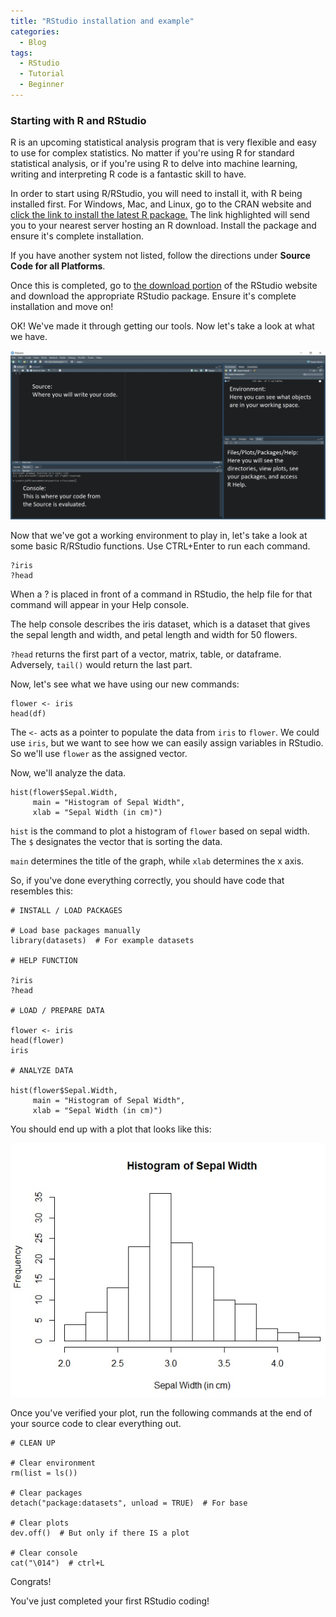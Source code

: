 ```yaml
---
title: "RStudio installation and example"
categories:
  - Blog
tags:
  - RStudio
  - Tutorial
  - Beginner
---
```


### Starting with R and RStudio

R is an upcoming statistical analysis program that is very flexible and easy to use for complex statistics. No matter if you're using R for standard statistical analysis, or if you're using R to delve into machine learning, writing and interpreting R code is a fantastic skill to have.

In order to start using R/RStudio, you will need to install it, with R being installed first. For Windows, Mac, and Linux, go to the CRAN website and [click the link to install the latest R package.](https://cloud.r-project.org/) The link highlighted will send you to your nearest server hosting an R download. Install the package and ensure it's complete installation. 

If you have another system not listed, follow the directions under **Source Code for all Platforms**.

Once this is completed, go to [the download portion](https://rstudio.com/products/rstudio/download/) of the RStudio website and download the appropriate RStudio package. Ensure it's complete installation and move on!

OK! We've made it through getting our tools. Now let's take a look at what we have.

![alt text](assets/images/RStudio3.jpg)

Now that we've got a working environment to play in, let's take a look at some basic R/RStudio functions. Use CTRL+Enter to run each command.

```{r}.
?iris
?head
```

When a ? is placed in front of a command in RStudio, the help file for that command will appear in your Help console.

The help console describes the iris dataset, which is a dataset that gives the sepal length and width, and petal length and width for 50 flowers.

`?head` returns the first part of a vector, matrix, table, or dataframe. Adversely, `tail()` would return the last part.

Now, let's see what we have using our new commands:

```{r}.
flower <- iris
head(df)
```

The `<-` acts as a pointer to populate the data from `iris` to `flower`. We could use `iris`, but we want to see how we can easily assign variables in RStudio. So we'll use `flower` as the assigned vector.

Now, we'll analyze the data.

```{r}.
hist(flower$Sepal.Width, 
     main = "Histogram of Sepal Width",
     xlab = "Sepal Width (in cm)")
```

`hist` is the command to plot a histogram of `flower` based on sepal width. The `$` designates the vector that is sorting the data.

`main` determines the title of the graph, while `xlab` determines the x axis.

So, if you've done everything correctly, you should have code that resembles this:

```{r}.
# INSTALL / LOAD PACKAGES

# Load base packages manually
library(datasets)  # For example datasets

# HELP FUNCTION

?iris
?head

# LOAD / PREPARE DATA

flower <- iris
head(flower)
iris

# ANALYZE DATA

hist(flower$Sepal.Width, 
     main = "Histogram of Sepal Width",
     xlab = "Sepal Width (in cm)")
```

You should end up with a plot that looks like this:

![alt text](images/HistogramEx.jpg)

Once you've verified your plot, run the following commands at the end of your source code to clear everything out.

```{r}.
# CLEAN UP

# Clear environment
rm(list = ls()) 

# Clear packages
detach("package:datasets", unload = TRUE)  # For base

# Clear plots
dev.off()  # But only if there IS a plot

# Clear console
cat("\014")  # ctrl+L
```

Congrats!

You've just completed your first RStudio coding!

